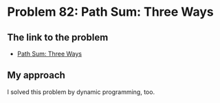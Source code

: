 # Problem 82: Path Sum: Three Ways

## The link to the problem

- [Path Sum: Three Ways](https://projecteuler.net/problem=82)

## My approach

I solved this problem by dynamic programming, too.

